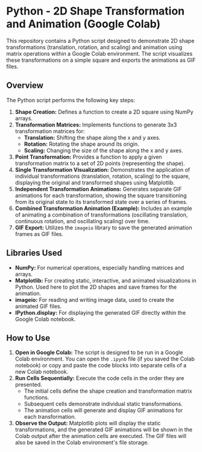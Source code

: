 # Python - 2D Shape Transformation and Animation (Google Colab)

This repository contains a Python script designed to demonstrate 2D shape transformations (translation, rotation, and scaling) and animation using matrix operations within a Google Colab environment. The script visualizes these transformations on a simple square and exports the animations as GIF files.

## Overview

The Python script performs the following key steps:

1.  **Shape Creation:** Defines a function to create a 2D square using NumPy arrays.
2.  **Transformation Matrices:** Implements functions to generate 3x3 transformation matrices for:
    - **Translation:** Shifting the shape along the x and y axes.
    - **Rotation:** Rotating the shape around its origin.
    - **Scaling:** Changing the size of the shape along the x and y axes.
3.  **Point Transformation:** Provides a function to apply a given transformation matrix to a set of 2D points (representing the shape).
4.  **Single Transformation Visualization:** Demonstrates the application of individual transformations (translation, rotation, scaling) to the square, displaying the original and transformed shapes using Matplotlib.
5.  **Independent Transformation Animations:** Generates separate GIF animations for each transformation, showing the square transitioning from its original state to its transformed state over a series of frames.
6.  **Combined Transformation Animation (Example):** Includes an example of animating a combination of transformations (oscillating translation, continuous rotation, and oscillating scaling) over time.
7.  **GIF Export:** Utilizes the `imageio` library to save the generated animation frames as GIF files.

## Libraries Used

- **NumPy:** For numerical operations, especially handling matrices and arrays.
- **Matplotlib:** For creating static, interactive, and animated visualizations in Python. Used here to plot the 2D shapes and save frames for the animation.
- **imageio:** For reading and writing image data, used to create the animated GIF files.
- **IPython.display:** For displaying the generated GIF directly within the Google Colab notebook.

## How to Use

1.  **Open in Google Colab:** The script is designed to be run in a Google Colab environment. You can open the `.ipynb` file (if you saved the Colab notebook) or copy and paste the code blocks into separate cells of a new Colab notebook.
2.  **Run Cells Sequentially:** Execute the code cells in the order they are presented.
    - The initial cells define the shape creation and transformation matrix functions.
    - Subsequent cells demonstrate individual static transformations.
    - The animation cells will generate and display GIF animations for each transformation.
3.  **Observe the Output:** Matplotlib plots will display the static transformations, and the generated GIF animations will be shown in the Colab output after the animation cells are executed. The GIF files will also be saved in the Colab environment's file storage.

